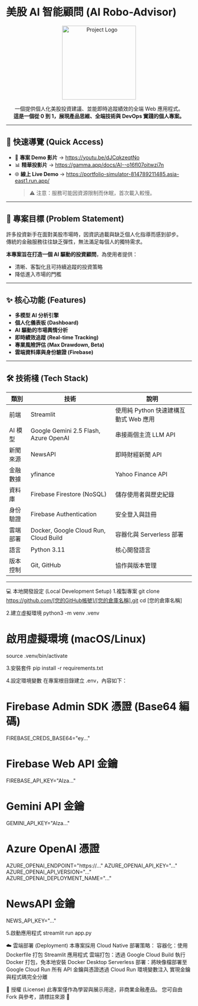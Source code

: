 # 美股 AI 智能顧問 (AI Robo-Advisor)

<p align="center">
  <img src="https://storage.googleapis.com/gemini-prod/images/workspace_emblem_2x.png" alt="Project Logo" width="200"/>
</p>

<p align="center">
  一個提供個人化美股投資建議、並能即時追蹤績效的全端 Web 應用程式。<br />
  <strong>這是一個從 0 到 1，展現產品思維、全端技術與 DevOps 實踐的個人專案。</strong>
</p>

---

## 🚀 快速導覽 (Quick Access)

- 🎥 **專案 Demo 影片** → https://youtu.be/dJCqkzeqtNo
- 📊 **精華投影片** → https://gamma.app/docs/AI--o16fl07oitwzi7n
- 🌐 **線上 Live Demo** → https://portfolio-simulator-814789211485.asia-east1.run.app/
  > ⚠️ 注意：服務可能因資源限制而休眠，首次載入較慢。  

---

## 🎯 專案目標 (Problem Statement)

許多投資新手在面對美股市場時，因資訊過載與缺乏個人化指導而感到卻步。  
傳統的金融服務往往缺乏彈性，無法滿足每個人的獨特需求。  

**本專案旨在打造一個 AI 驅動的投資顧問**，為使用者提供：  
- 清晰、客製化且可持續追蹤的投資策略  
- 降低進入市場的門檻  

---

## ✨ 核心功能 (Features)

- **多模型 AI 分析引擎**  
- **個人化儀表板 (Dashboard)**  
- **AI 驅動的市場輿情分析**  
- **即時績效追蹤 (Real-time Tracking)**  
- **專業風險評估 (Max Drawdown, Beta)**  
- **雲端資料庫與身份驗證 (Firebase)**  

---

## 🛠️ 技術棧 (Tech Stack)

| 類別 | 技術 | 說明 |
|------|------|------|
| 前端 | Streamlit | 使用純 Python 快速建構互動式 Web 應用 |
| AI 模型 | Google Gemini 2.5 Flash, Azure OpenAI | 串接兩個主流 LLM API |
| 新聞來源 | NewsAPI | 即時財經新聞 API |
| 金融數據 | yfinance | Yahoo Finance API |
| 資料庫 | Firebase Firestore (NoSQL) | 儲存使用者與歷史紀錄 |
| 身份驗證 | Firebase Authentication | 安全登入與註冊 |
| 雲端部署 | Docker, Google Cloud Run, Cloud Build | 容器化與 Serverless 部署 |
| 語言 | Python 3.11 | 核心開發語言 |
| 版本控制 | Git, GitHub | 協作與版本管理 |

---

💻 本地開發設定 (Local Development Setup)
1.複製專案
git clone https://github.com/[您的GitHub帳號]/[您的倉庫名稱].git
cd [您的倉庫名稱]

2.建立虛擬環境
python3 -m venv .venv
# 啟用虛擬環境 (macOS/Linux)
source .venv/bin/activate

3.安裝套件
pip install -r requirements.txt

4.設定環境變數
在專案根目錄建立 .env，內容如下：
# Firebase Admin SDK 憑證 (Base64 編碼)
FIREBASE_CREDS_BASE64="ey..."

# Firebase Web API 金鑰
FIREBASE_API_KEY="AIza..."

# Gemini API 金鑰
GEMINI_API_KEY="AIza..."

# Azure OpenAI 憑證
AZURE_OPENAI_ENDPOINT="https://..."
AZURE_OPENAI_API_KEY="..."
AZURE_OPENAI_API_VERSION="..."
AZURE_OPENAI_DEPLOYMENT_NAME="..."

# NewsAPI 金鑰
NEWS_API_KEY="..."

5.啟動應用程式
streamlit run app.py

☁️ 雲端部署 (Deployment)
本專案採用 Cloud Native 部署策略：
容器化：使用 Dockerfile 打包 Streamlit 應用程式
雲端打包：透過 Google Cloud Build 執行 Docker 打包，免本地安裝 Docker Desktop
Serverless 部署：將映像檔部署至 Google Cloud Run
所有 API 金鑰與憑證透過 Cloud Run 環境變數注入
實現金鑰與程式碼完全分離

📜 授權 (License)
此專案僅作為學習與展示用途，非商業金融產品。
您可自由 Fork 與參考，請標註來源 🙌
